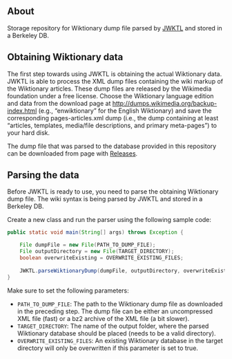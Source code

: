 ## About
Storage repository for Wiktionary dump file parsed by [JWKTL](https://github.com/dkpro/dkpro-jwktl) and stored in a Berkeley DB. 

## Obtaining Wiktionary data
The first step towards using JWKTL is obtaining the actual Wiktionary data. JWKTL is able to process the XML dump files containing the wiki markup of the Wiktionary articles. These dump files are released by the Wikimedia foundation under a free license. Choose the Wiktionary language edition and data from the download page at http://dumps.wikimedia.org/backup-index.html (e.g., “enwiktionary” for the English Wiktionary) and save the corresponding pages-articles.xml dump (i.e., the dump containing at least “articles, templates, media/file descriptions, and primary meta-pages”) to your hard disk.

The dump file that was parsed to the database provided in this repository can be downloaded from page with [Releases](https://github.com/dpqkdqkj/Wiktionary-database-parsed-by-jwktl/releases).

## Parsing the data
Before JWKTL is ready to use, you need to parse the obtaining Wiktionary dump file. The wiki syntax is being parsed by JWKTL and stored in a Berkeley DB. 

Create a new class and run the parser using the following sample code:
```java
public static void main(String[] args) throws Exception {

    File dumpFile = new File(PATH_TO_DUMP_FILE);
    File outputDirectory = new File(TARGET_DIRECTORY);
    boolean overwriteExisting = OVERWRITE_EXISTING_FILES;
    
    JWKTL.parseWiktionaryDump(dumpFile, outputDirectory, overwriteExisting);
}
```
Make sure to set the following parameters:

- `PATH_TO_DUMP_FILE`: The path to the Wiktionary dump file as downloaded in the preceding step. The dump file can be either an uncompressed XML file (fast) or a bz2 archive of the XML file (a bit slower).
- `TARGET_DIRECTORY`: The name of the output folder, where the parsed Wiktionary database should be placed (needs to be a valid directory).
- `OVERWRITE_EXISTING_FILES`: An existing Wiktionary database in the target directory will only be overwritten if this parameter is set to true.
